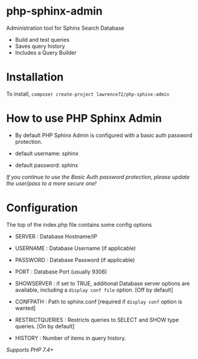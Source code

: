 # php-sphinx-admin
Administration tool for Sphinx Search Database
- Build and test queries
- Saves query history
- Includes a Query Builder

# Installation

To install, `composer create-project lawrence72/php-sphinx-admin`

# How to use PHP Sphinx Admin

- By default PHP Sphinx Admin is configured with a basic auth password protection.

- default username: sphinx
- default password: sphinx

*If you continue to use the Basic Auth password protection, please update the user/pass to a more secure one!*

# Configuration

The top of the index.php file contains some config options

- SERVER : Database Hostname/IP
- USERNAME : Database Username (if applicable)
- PASSWORD : Database Password (if applicable)
- PORT : Database Port (usually 9306)

- SHOWSERVER : if set to TRUE, additional Database server options are available, including a `display conf file` option. [Off by default]
-	CONFPATH : Path to sphinx.conf [required if `display conf` option is wanted]

- RESTRICTQUERIES : Restricts queries to SELECT and SHOW type queries. [On by default]
- HISTORY : Number of items in query history.

*Supports PHP 7.4+*
